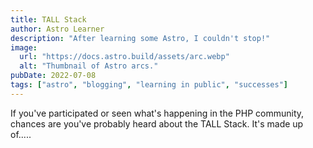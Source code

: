 ```yaml
---
title: TALL Stack
author: Astro Learner
description: "After learning some Astro, I couldn't stop!"
image:
  url: "https://docs.astro.build/assets/arc.webp"
  alt: "Thumbnail of Astro arcs."
pubDate: 2022-07-08
tags: ["astro", "blogging", "learning in public", "successes"]
---
```


If you've participated or seen what's happening in the PHP community, chances
are you've probably heard about the TALL Stack. It's made up of.....
